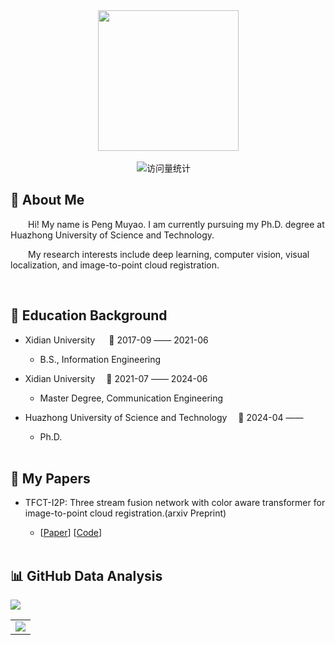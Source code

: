 <div align="center">

  <!-- knock code pictures 敲代码的图片 -->
  <picture>
    <source media="(prefers-color-scheme: dark)" srcset="https://cdn.jsdelivr.net/gh/sun0225SUN/sun0225SUN/assets/images/coding.gif" />
    <source media="(prefers-color-scheme: light)" srcset="https://cdn.jsdelivr.net/gh/sun0225SUN/sun0225SUN/assets/images/developer.svg" height="225px" />
    <img src="https://cdn.jsdelivr.net/gh/sun0225SUN/sun0225SUN/assets/images/coding.gif" />
  </picture>

  <!-- for beauty 留个空行好看点 -->
  <div>&nbsp;</div>


<!-- profile logo 个人资料徽标 -->
  <div>
    <img src="https://komarev.com/ghpvc/?username=muyao99&label=Views&color=orange&style=flat" alt="访问量统计" />&emsp;
  </div>

</div>

<tr><td>

## 🤺 About Me

<p>&emsp;&emsp;Hi! My name is Peng Muyao. I am currently pursuing my Ph.D. degree at Huazhong University of Science and Technology.</p>
<p>&emsp;&emsp;My research interests include deep learning, computer vision, visual localization, and image-to-point cloud registration.</p>


  <!-- for beauty 留个空行好看点 -->
  <div>&nbsp;</div>

</td></tr>

<tr><td>

## 🏢 Education Background

- Xidian University &emsp; 📌 2017-09 —— 2021-06

  - B.S., Information Engineering

- Xidian University  📌 2021-07 —— 2024-06

  - Master Degree, Communication Engineering

- Huazhong University of Science and Technology  📌 2024-04 ——

  - Ph.D.


  <!-- for beauty 留个空行好看点 -->
  <div>&nbsp;</div>
  
</td></tr>

<tr><td>

## 🏢 My Papers

- TFCT-I2P: Three stream fusion network with color aware transformer for image-to-point cloud registration.(arxiv Preprint)
  - [[Paper](https://arxiv.org/abs/2410.00360)] [[Code](https://github.com/muyao99/TFCT-I2P)]


  <!-- for beauty 留个空行好看点 -->
  <div>&nbsp;</div>
  
</td></tr>

## 📊 GitHub Data Analysis

<!-- GitHub 数据统计 -->

<img src= "https://github-readme-stats-git-masterrstaa-rickstaa.vercel.app/api?username=muyao99&hide_title=true&hide_border=true&show_icons=true&include_all_commits=true&line_height=21text_color=000&icon_color=000&bg_color=0,ea6161,ffc64d,fffc4d,52fa5a&theme=graywhite" /> 

<!-- GitHub Activity Graph GitHub 活动图 -->
<table>
  <tr>
    <td>
      <picture>
        <source media="(prefers-color-scheme: dark)"  srcset="https://github-readme-activity-graph.vercel.app/graph?username=muyao99&theme=tokyo-night" />
        <source media="(prefers-color-scheme: light)" srcset="https://github-readme-activity-graph.vercel.app/graph?username=muyao99&theme=xcode" />
        <img src="https://github-readme-activity-graph.vercel.app/graph?username=muyao99&theme=tokyo-night" />
      </picture>
  </tr>
</table>
